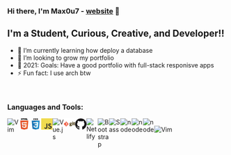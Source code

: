 ### Hi there, I'm Max0u7 - [website] 👋

## I'm a Student, Curious, Creative, and Developer!!

- 🌱 I’m currently learning how deploy a database
- 👯 I’m looking to grow my portfolio
- 🥅 2021: Goals: Have a good portfolio with full-stack responisve apps
- ⚡ Fun fact: I use arch btw


<br />

### Languages and Tools:

[<img align="left" alt="Vim" width="26px" src="https://upload.wikimedia.org/wikipedia/commons/thumb/9/9f/Vimlogo.svg/1200px-Vimlogo.svg.png" />][webdevplaylist]
[<img align="left" alt="HTML5" width="26px" src="https://raw.githubusercontent.com/github/explore/80688e429a7d4ef2fca1e82350fe8e3517d3494d/topics/html/html.png" />][webdevplaylist]
[<img align="left" alt="CSS3" width="26px" src="https://raw.githubusercontent.com/github/explore/80688e429a7d4ef2fca1e82350fe8e3517d3494d/topics/css/css.png" />][cssplaylist]
[<img align="left" alt="JavaScript" width="26px" src="https://raw.githubusercontent.com/github/explore/80688e429a7d4ef2fca1e82350fe8e3517d3494d/topics/javascript/javascript.png" />][jsplaylist]
[<img align="left" alt="Vue.js" width="26px" src="https://upload.wikimedia.org/wikipedia/commons/thumb/9/95/Vue.js_Logo_2.svg/1200px-Vue.js_Logo_2.svg.png" />][webdevplaylist]
[<img align="left" alt="Git" width="26px" src="https://raw.githubusercontent.com/github/explore/80688e429a7d4ef2fca1e82350fe8e3517d3494d/topics/git/git.png" />][webdevplaylist]
[<img align="left" alt="GitHub" width="26px" src="https://raw.githubusercontent.com/github/explore/78df643247d429f6cc873026c0622819ad797942/topics/github/github.png" />][webdevplaylist]
[<img align="left" alt="Netlify" width="26px" src="https://cdn.freebiesupply.com/logos/thumbs/1x/netlify-logo.png" />][webdevplaylist]
[<img align="left" alt="Bootstrap" width="26px" src="https://sdtimes.com/wp-content/uploads/2018/01/bootstrap-stack-490x412.png" />][webdevplaylist]
[<img align="left" alt="Sass" width="26px" src="https://vanseodesign.com/blog/wp-content/uploads/2015/09/sass-logo-2.png" />][webdevplaylist]
[<img align="left" alt="node" width="26px" src="https://upload.wikimedia.org/wikipedia/commons/thumb/d/d9/Node.js_logo.svg/1200px-Node.js_logo.svg.png" />][webdevplaylist]
[<img align="left" alt="node" width="26px" src="https://blog.kedare.net/images/blog/logo-mysql-pgsql.png" />][webdevplaylist]
[<img align="left" alt="node" width="26px" src="https://cdn.freebiesupply.com/logos/large/2x/terminal-1-logo-black-and-white.png" />][webdevplaylist]

<br />


<img align="left" alt="Vim"  src="https://github-read-medium-git-main.pahlevikun.vercel.app/latest?username=Mr_Max0u7" />

[website]: https://www.ignaciolostorto.com/
[twitter]: https://twitter.com/max0u7
[youtube]: https://youtube.com/codeSTACKr
[linkedin]: https://linkedin.com/in/codeSTACKr
[webdevplaylist]: https://www.youtube.com/playlist?list=PLkwxH9e_vrAJ0WbEsFA9W3I1W-g_BTsbt
[jsplaylist]: https://www.youtube.com/playlist?list=PLkwxH9e_vrALRJKu7wfXby3MKeflhTu6B
[cssplaylist]: https://www.youtube.com/playlist?list=PLkwxH9e_vrALSdvZuEh6gqQdmDoDIoqz4
[reactplaylist]: https://www.youtube.com/playlist?list=PLkwxH9e_vrAK4TdffpxKY3QGyHCpxFcQ0
